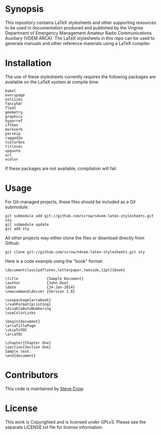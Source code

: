 # Synopsis

This repository contains LaTeX stylesheets and other supporting resources to be used in documentation produced and published by the Virginia Department of Emergency Management Amateur Radio Communications Auxiliary (VDEM ARCA).  The LaTeX stylesheets in this repo can be used to generate manuals and other reference materials using a LaTeX compiler.

# Installation

The use of these stylesheets currently requires the following packages are available on the LaTeX system at compile time:

	babel
	everypage
	extsizes
	fancyhdr
	float
	geometry
	graphicx
	hyperref
	ifthen
	moreverb
	parskip
	ragged2e
	tcolorbox
	titlesec
	upquote
	url
	xcolor

If these packages are not available, compilation will fail.

# Usage

For Git-managed projects, these files should be included as a Git submodule:

	git submodule add git://github.com/scrow/n4vem-latex-stylesheets.git sty
	git submodule update
	git add sty

All other projects may either clone the files or download directly from Github:

	git clone git://github.com/scrow/n4vem-latex-stylesheets.git sty

Here is a code example using the "book" format:

	\documentclass[pdflatex,letterpaper,twoside,12pt]{book}
	
	\title             {Sample Document}
	\author            {John Doe}
	\date              {24-Jan-2014}
	\newcommand\docver {Version 1.0}
	
	\usepackage{arcabook}
	\rvahFormat{printing}
	\disableAutoNumbering
	\useColorLinks
	
	\begin{document}
	\arcaTitlePage
	\skipToTOC
	\arcaTOC
	
	\chapter{Chapter One}
	\section{Section One}
	Sample text.
	\end{document}


# Contributors

This code is maintained by [Steve Crow](mailto:scrow@sdf.org).

# License

This work is Copyrighted and is licensed under GPLv3.  Please see the separate LICENSE.txt file for license information.